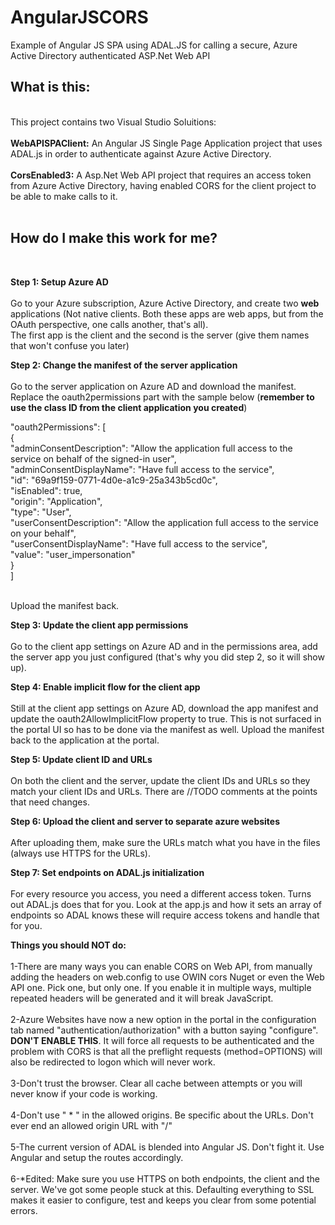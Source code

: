 AngularJSCORS
=============

Example of Angular JS SPA using ADAL.JS for calling a secure, Azure Active Directory authenticated ASP.Net Web API

<h2>What is this:</h2><br />
This project contains two Visual Studio Soluitions:<br /><br />
<b>WebAPISPAClient:</b> An Angular JS Single Page Application project that uses ADAL.js in order to authenticate against Azure Active Directory.<br /><br />
<b>CorsEnabled3:</b> A Asp.Net Web API project that requires an access token from Azure Active Directory, having enabled CORS for the client project to be able to make calls to it.<br /><br />
<h2>How do I make this work for me?</h2><br />

<b>Step 1: Setup Azure AD</b> <br /><br />
Go to your Azure subscription, Azure Active Directory, and create two <b>web</b> applications (Not native clients. Both these apps are web apps, but from the OAuth perspective, one calls another, that's all).<br />
The first app is the client and the second is the server (give them names that won't confuse you later)

<b>Step 2: Change the manifest of the server application</b> <br /><br />
Go to the server application on Azure AD and download the manifest. Replace the oauth2permissions part with the sample below (<b>remember to use the class ID from the client application you created</b>)<br />

  &quot;oauth2Permissions&quot;: [<br />
    {<br />
      &quot;adminConsentDescription&quot;: &quot;Allow the application full access to the service on behalf of the signed-in user&quot;,<br />
      &quot;adminConsentDisplayName&quot;: &quot;Have full access to the service&quot;,<br />
      &quot;id&quot;: &quot;69a9f159-0771-4d0e-a1c9-25a343b5cd0c&quot;,<br />
      &quot;isEnabled&quot;: true,<br />
      &quot;origin&quot;: &quot;Application&quot;,<br />
      &quot;type&quot;: &quot;User&quot;,<br />
      &quot;userConsentDescription&quot;: &quot;Allow the application full access to the service on your behalf&quot;,<br />
      &quot;userConsentDisplayName&quot;: &quot;Have full access to the service&quot;,<br />
      &quot;value&quot;: &quot;user_impersonation&quot;<br />
    }<br />
  ]<br />
<br />

Upload the manifest back.

<b>Step 3: Update the client app permissions</b> <br /><br />
Go to the client app settings on Azure AD and in the permissions area, add the server app you just configured (that's why you did step 2, so it will show up).

<b>Step 4: Enable implicit flow for the client app</b> <br /><br />
Still at the client app settings on Azure AD, download the app manifest and update the oauth2AllowImplicitFlow property to true. This is not surfaced in the portal UI so has to be done via the manifest as well. Upload the manifest back to the application at the portal.

<b>Step 5: Update client ID and URLs</b> <br /><br />
On both the client and the server, update the client IDs and URLs so they match your client IDs and URLs. There are //TODO comments at the points that need changes.

<b>Step 6: Upload the client and server to separate azure websites</b> <br /><br />
After uploading them, make sure the URLs match what you have in the files (always use HTTPS for the URLs).

<b>Step 7: Set endpoints on ADAL.js initialization</b> <br /><br />
For every resource you access, you need a different access token. Turns out ADAL.js does that for you. Look at the app.js and how it sets an array of endpoints so ADAL knows these will require access tokens and handle that for you.


<b>Things you should NOT do:</b> <br /><br />
1-There are many ways you can enable CORS on Web API, from manually adding the headers on web.config to use OWIN cors Nuget or even the Web API one. Pick one, but only one. If you enable it in multiple ways, multiple repeated headers will be generated and it will break JavaScript.<br /><br />
2-Azure Websites have now a new option in the portal in the configuration tab named "authentication/authorization" with a button saying "configure". <b>DON'T ENABLE THIS</b>. It will force all requests to be authenticated and the problem with CORS is that all the preflight requests (method=OPTIONS) will also be redirected to logon which will never work.<br /><br />
3-Don't trust the browser. Clear all cache between attempts or you will never know if your code is working.<br /><br />
4-Don't use " * " in the allowed origins. Be specific about the URLs. Don't ever end an allowed origin URL with "/"<br /><br />
5-The current version of ADAL is blended into Angular JS. Don't fight it. Use Angular and setup the routes accordingly.<br /><br />
6-*Edited: Make sure you use HTTPS on both endpoints, the client and the server. We've got some people stuck at this. Defaulting everything to SSL makes it easier to configure, test and keeps you clear from some potential errors.<br/><br/>



